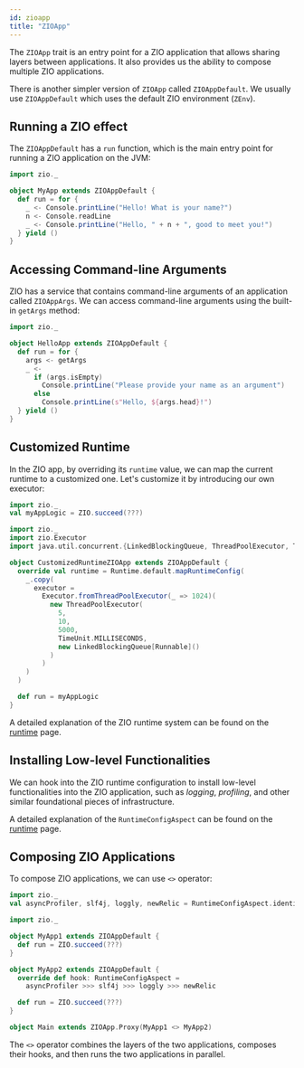 ```yaml
---
id: zioapp 
title: "ZIOApp"
---
```


The `ZIOApp` trait is an entry point for a ZIO application that allows sharing layers between applications. It also
provides us the ability to compose multiple ZIO applications.

There is another simpler version of `ZIOApp` called `ZIOAppDefault`. We usually use `ZIOAppDefault` which uses the default ZIO environment (`ZEnv`).

## Running a ZIO effect

The `ZIOAppDefault` has a `run` function, which is the main entry point for running a ZIO application on the JVM:

```scala mdoc:compile-only
import zio._

object MyApp extends ZIOAppDefault {
  def run = for {
    _ <- Console.printLine("Hello! What is your name?")
    n <- Console.readLine
    _ <- Console.printLine("Hello, " + n + ", good to meet you!")
  } yield ()
}
```

## Accessing Command-line Arguments

ZIO has a service that contains command-line arguments of an application called `ZIOAppArgs`. We can access command-line arguments using the built-in `getArgs` method:

```scala mdoc:compile-only
import zio._

object HelloApp extends ZIOAppDefault {
  def run = for {
    args <- getArgs
    _ <-
      if (args.isEmpty)
        Console.printLine("Please provide your name as an argument")
      else
        Console.printLine(s"Hello, ${args.head}!")
  } yield ()
}
```

## Customized Runtime

In the ZIO app, by overriding its `runtime` value, we can map the current runtime to a customized one. Let's customize it by introducing our own executor:

```scala mdoc:invisible
import zio._
val myAppLogic = ZIO.succeed(???)
```

```scala mdoc:compile-only
import zio._
import zio.Executor
import java.util.concurrent.{LinkedBlockingQueue, ThreadPoolExecutor, TimeUnit}

object CustomizedRuntimeZIOApp extends ZIOAppDefault {
  override val runtime = Runtime.default.mapRuntimeConfig(
    _.copy(
      executor =
        Executor.fromThreadPoolExecutor(_ => 1024)(
          new ThreadPoolExecutor(
            5,
            10,
            5000,
            TimeUnit.MILLISECONDS,
            new LinkedBlockingQueue[Runnable]()
          )
        )
    )
  )

  def run = myAppLogic
}
```

A detailed explanation of the ZIO runtime system can be found on the [runtime](runtime.md) page.

## Installing Low-level Functionalities

We can hook into the ZIO runtime configuration to install low-level functionalities into the ZIO application, such as _logging_, _profiling_, and other similar foundational pieces of infrastructure.

A detailed explanation of the `RuntimeConfigAspect` can be found on the [runtime](runtime.md#runtimeconfig-aspect) page.

## Composing ZIO Applications

To compose ZIO applications, we can use `<>` operator:

```scala mdoc:invisible
import zio._
val asyncProfiler, slf4j, loggly, newRelic = RuntimeConfigAspect.identity
```

```scala mdoc:compile-only
import zio._

object MyApp1 extends ZIOAppDefault {    
  def run = ZIO.succeed(???)
}

object MyApp2 extends ZIOAppDefault {
  override def hook: RuntimeConfigAspect =
    asyncProfiler >>> slf4j >>> loggly >>> newRelic

  def run = ZIO.succeed(???)
}

object Main extends ZIOApp.Proxy(MyApp1 <> MyApp2)
```

The `<>` operator combines the layers of the two applications, composes their hooks, and then runs the two applications in parallel.
